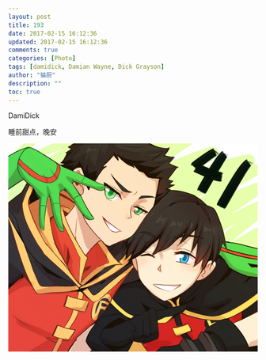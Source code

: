 ```yaml
---
layout: post
title: 193
date: 2017-02-15 16:12:36
updated: 2017-02-15 16:12:36
comments: true
categories: [Photo]
tags: [damidick, Damian Wayne, Dick Grayson]
author: "猫厨"
description: ""
toc: true
---
```


<p>DamiDick</p> 
<p>睡前甜点，晚安</p>

![](https://raw.githubusercontent.com/alicewish/meowchain247/master/img_cVZNdzJtQk9JV2ZUUzd1aFVHTG00T3VrdmdyOVdwOTRrVUdTRFlUNWpQZTdXYTRsNGlGa0l3PT0.jpg)